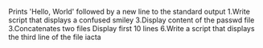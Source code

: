 Prints 'Hello, World' followed by a new line to the standard output
1.Write script that displays a confused smiley
3.Display content of the passwd file
3.Concatenates two files
Display first 10 lines
6.Write a script that displays the third line of the file iacta
